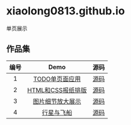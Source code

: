 # xiaolong0813.github.io
单页展示
## 作品集

|编号|Demo|源码|
|:--:|:--:|:--:|
|1|[TODO单页面应用](https://xiaolong0813/Frontend-Display/todo-new/todo-new.html)|[源码](https://github.com/xiaolong0813/xiaolong0813/Frontend-Display/tree/master/todo-new)|
|2|[HTML和CSS报纸排版](https://xiaolong0813/Frontend-Display/newspaper/HTML和css模拟报纸排版.html)|[源码](https://github.com/xiaolong0813/xiaolong0813/Frontend-Display/tree/master/newspaper)|
|3|[图片细节放大展示](https://xiaolong0813/Frontend-Display/imgAmplifier/imgAmplifier.html)|[源码](https://github.com/xiaolong0813/xiaolong0813/Frontend-Display/tree/master/imgAmplifier)|
|4|[行星与飞船](https://xiaolong0813/Frontend-Display/行星与飞船/行星与飞船.html)|[源码](https://github.com/xiaolong0813/xiaolong0813/Frontend-Display/tree/master/%E8%A1%8C%E6%98%9F%E4%B8%8E%E9%A3%9E%E8%88%B9)|
